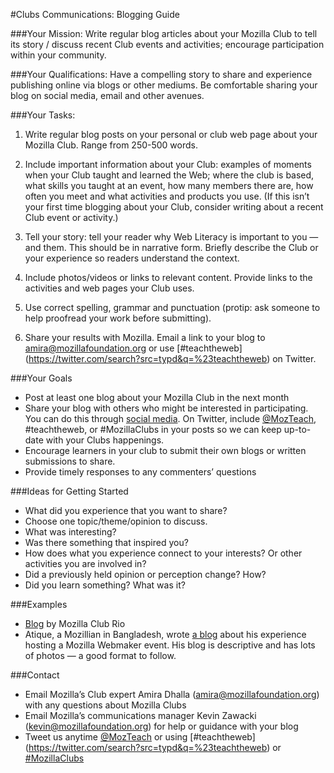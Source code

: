 #Clubs Communications: Blogging Guide

###Your Mission:
Write regular blog articles about your Mozilla Club to tell its story / discuss recent Club events and activities; encourage participation within your community.

###Your Qualifications:
Have a compelling story to share and experience publishing online via blogs or other mediums. Be comfortable sharing your blog on social media, email and other avenues.

###Your Tasks:
1. Write regular blog posts on your personal or club web page about your Mozilla Club. Range from 250-500 words.

2. Include important information about your Club: examples of moments when your Club taught and learned the Web; where the club is based, what skills you taught at an event, how many members there are, how often you meet and what activities and products you use. (If this isn’t your first time blogging about your Club, consider writing about a recent Club event or activity.) 

3. Tell your story: tell your reader why Web Literacy is important to you — and them. This should be in narrative form. Briefly describe the Club or your experience so readers understand the context. 

4. Include photos/videos or links to relevant content. Provide links to the activities and web pages your Club uses.

5. Use correct spelling, grammar and punctuation (protip: ask someone to help proofread your work before submitting).

6. Share your results with Mozilla. Email a link to your blog to amira@mozillafoundation.org or use [#teachtheweb] (https://twitter.com/search?src=typd&q=%23teachtheweb) on Twitter.

###Your Goals
* Post at least one blog about your Mozilla Club in the next month
* Share your blog with others who might be interested in participating. You can do this through [social media](https://docs.google.com/document/d/1UIukayevaotjBNtn_sRO3ozPPvlrghFs6mGbHjhTCs0/edit). On Twitter, include [@MozTeach](https://twitter.com/mozteach), #teachtheweb, or #MozillaClubs in your posts so we can keep up-to-date with your Clubs happenings.
* Encourage learners in your club to submit their own blogs or written submissions to share. 
* Provide timely responses to any commenters’ questions

###Ideas for Getting Started
* What did you experience that you want to share?
* Choose one topic/theme/opinion to discuss.
* What was interesting?
* Was there something that inspired you?
* How does what you experience connect to your interests? Or other activities you are involved in?
* Did a previously held opinion or perception change? How?
* Did you learn something? What was it?

###Examples
* [Blog](http://riomozillaclub.org/) by Mozilla Club Rio
* Atique, a Mozillian in Bangladesh, wrote [a blog](http://atiqueahmedziad.github.io/2015/Webmaker-app-for-android-ndc/) about his experience hosting a Mozilla Webmaker event. His blog is descriptive and has lots of photos — a good format to follow.

###Contact
* Email Mozilla’s Club expert Amira Dhalla (amira@mozillafoundation.org) with any questions about Mozilla Clubs 
* Email Mozilla’s communications manager Kevin Zawacki (kevin@mozillafoundation.org) for help or guidance with your blog
* Tweet us anytime [@MozTeach](https://twitter.com/mozteach) or using [#teachtheweb] (https://twitter.com/search?src=typd&q=%23teachtheweb) or [#MozillaClubs](https://twitter.com/search?src=typd&q=%23mozillaclubs)

